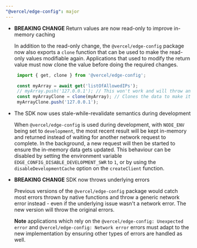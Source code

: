 ```yaml
---
"@vercel/edge-config": major
---
```


 - **BREAKING CHANGE** Return values are now read-only to improve in-memory caching

   In addition to the read-only change, the `@vercel/edge-config` package now also exports a `clone` function that can be used to make the read-only values modifiable again. Applications that used to modify the return value must now clone the value before doing the required changes.

   ```typescript
    import { get, clone } from '@vercel/edge-config';

    const myArray = await get('listOfAllowedIPs');
    // myArray.push('127.0.0.1'); // This won't work and will throw an error
    const myArrayClone = clone(myArray); // Clones the data to make it modifiable
    myArrayClone.push('127.0.0.1');
   ```

 - The SDK now uses stale-while-revalidate semantics during development

   When `@vercel/edge-config` is used during development, with `NODE_ENV` being set to `development`, the most recent result will be kept in-memory and returned instead of waiting for another network request to complete. In the background, a new request will then be started to ensure the in-memory data gets updated.
   This behaviour can be disabled by setting the environment variable `EDGE_CONFIG_DISABLE_DEVELOPMENT_SWR` to `1`, or by using the `disableDevelopmentCache` option on the `createClient` function.

 - **BREAKING CHANGE** SDK now throws underlying errors

   Previous versions of the `@vercel/edge-config` package would catch most errors thrown by native functions and throw a generic network error instead - even if the underlying issue wasn't a network error. The new version will throw the original errors.
 
   **Note** applications which rely on the `@vercel/edge-config: Unexpected error` and `@vercel/edge-config: Network error` errors must adapt to the new implementation by ensuring other types of errors are handled as well.
